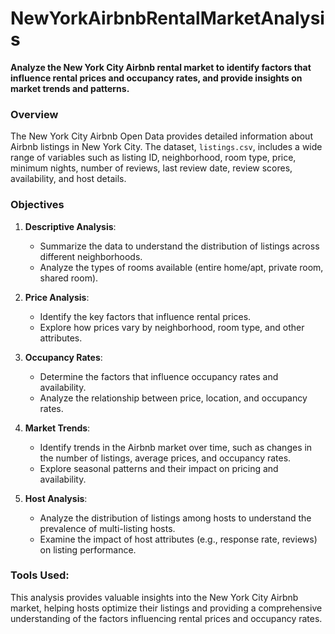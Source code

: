 # NewYorkAirbnbRentalMarketAnalysis

**Analyze the New York City Airbnb rental market to identify factors that influence rental prices and occupancy rates, and provide insights on market trends and patterns.**

### Overview
The New York City Airbnb Open Data provides detailed information about Airbnb listings in New York City. The dataset, `listings.csv`, includes a wide range of variables such as listing ID, neighborhood, room type, price, minimum nights, number of reviews, last review date, review scores, availability, and host details.

### Objectives
1. **Descriptive Analysis**:
   - Summarize the data to understand the distribution of listings across different neighborhoods.
   - Analyze the types of rooms available (entire home/apt, private room, shared room).

2. **Price Analysis**:
   - Identify the key factors that influence rental prices.
   - Explore how prices vary by neighborhood, room type, and other attributes.

3. **Occupancy Rates**:
   - Determine the factors that influence occupancy rates and availability.
   - Analyze the relationship between price, location, and occupancy rates.

4. **Market Trends**:
   - Identify trends in the Airbnb market over time, such as changes in the number of listings, average prices, and occupancy rates.
   - Explore seasonal patterns and their impact on pricing and availability.

5. **Host Analysis**:
   - Analyze the distribution of listings among hosts to understand the prevalence of multi-listing hosts.
   - Examine the impact of host attributes (e.g., response rate, reviews) on listing performance.
  
### Tools Used:


This analysis provides valuable insights into the New York City Airbnb market, helping hosts optimize their listings and providing a comprehensive understanding of the factors influencing rental prices and occupancy rates.
